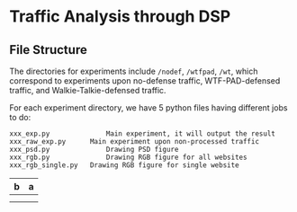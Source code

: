 # Traffic Analysis through DSP

## File Structure

The directories for experiments include `/nodef`, `/wtfpad`, `/wt`, which correspond to experiments upon no-defense traffic, WTF-PAD-defensed traffic, and Walkie-Talkie-defensed traffic.

For each experiment directory, we have 5 python files having different jobs to do:

```console
xxx_exp.py				Main experiment, it will output the result
xxx_raw_exp.py		Main experiment upon non-processed traffic
xxx_psd.py				Drawing PSD figure
xxx_rgb.py				Drawing RGB figure for all websites
xxx_rgb_single.py	Drawing RGB figure for single website
```

| b    | a    |
| ---- | ---- |
|      |      |
|      |      |

